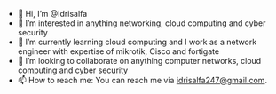 - 👋 Hi, I’m @Idrisalfa
- 👀 I’m interested in anything networking, cloud computing and cyber security
- 🌱 I’m currently learning cloud computing and I work as a network engineer with expertise of mikrotik, Cisco and fortigate
- 💞️ I’m looking to collaborate on anything computer networks, cloud computing and cyber security
- 📫 How to reach me: You can reach me via idrisalfa247@gmail.com.

<!---
Idrisalfa/Idrisalfa is a ✨ special ✨ repository because its `README.md` (this file) appears on your GitHub profile.
You can click the Preview link to take a look at your changes.
--->
